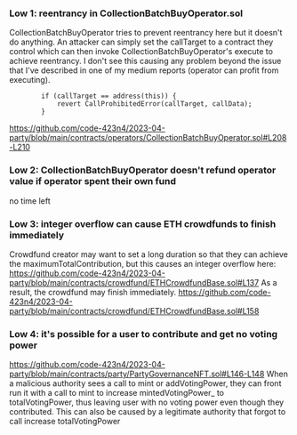 ### Low 1: reentrancy in CollectionBatchBuyOperator.sol
CollectionBatchBuyOperator tries to prevent reentrancy here but it doesn't do anything. An attacker can simply set the callTarget to a contract they control which can then invoke CollectionBatchBuyOperator's execute to achieve reentrancy. I don't see this causing any problem beyond the issue that I've described in one of my medium reports (operator can profit from executing).
```
        if (callTarget == address(this)) {
            revert CallProhibitedError(callTarget, callData);
        }
```
https://github.com/code-423n4/2023-04-party/blob/main/contracts/operators/CollectionBatchBuyOperator.sol#L208-L210


### Low 2: CollectionBatchBuyOperator doesn't refund operator value if operator spent their own fund
no time left

### Low 3: integer overflow can cause ETH crowdfunds to finish immediately
Crowdfund creator may want to set a long duration so that they can achieve the maximumTotalContribution, but this causes an integer overflow here:
https://github.com/code-423n4/2023-04-party/blob/main/contracts/crowdfund/ETHCrowdfundBase.sol#L137
As a result, the crowdfund may finish immediately.
https://github.com/code-423n4/2023-04-party/blob/main/contracts/crowdfund/ETHCrowdfundBase.sol#L158
 
### Low 4: it's possible for a user to contribute and get no voting power
https://github.com/code-423n4/2023-04-party/blob/main/contracts/party/PartyGovernanceNFT.sol#L146-L148
When a malicious authority sees a call to mint or addVotingPower, they can front run it with a call to mint to increase mintedVotingPower_ to totalVotingPower, thus leaving user with no voting power even though they contributed. This can also be caused by a legitimate authority that forgot to call increase totalVotingPower
